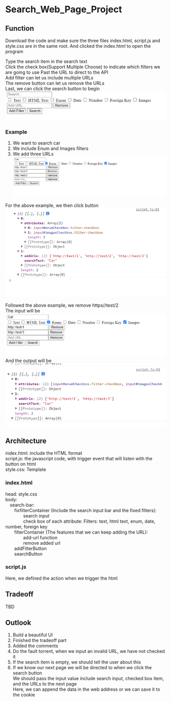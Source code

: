 # Search_Web_Page_Project

## Function  
Download the code and make sure the three files index.html,  script.js and style.css are in the same root. And clicked the index.html to open the program  
  
Type the search item in the search text  
Click the check box(Support Multiple Choose) to indicate which filters we are going to use
Past the URL to direct to the API  
Add filter can let us include multiple URLs  
The remove button can let us remove the URLs  
Last, we can click the search button to begin 
![image](https://github.com/ericleee0119/Search_Web_Page_Project/blob/main/img/0.png)  

### Example
1. We want to search car  
2. We include Enum and Images filters
3. We add three URLs  
![image](https://github.com/ericleee0119/Search_Web_Page_Project/blob/main/img/1.png)

For the above example, we then click button  
![image](https://github.com/ericleee0119/Search_Web_Page_Project/blob/main/img/2.png)

Followed the above example, we remove https//test/2  
The input will be  
![image](https://github.com/ericleee0119/Search_Web_Page_Project/blob/main/img/3.png)
And the output will be  
![image](https://github.com/ericleee0119/Search_Web_Page_Project/blob/main/img/4.png)


## Architecture
index.html: include the HTML format  
script.js: the javascript code, with trigger event that will listen with the button on html  
style.css: Template  

### index.html  
head: style.css  
body:  
&emsp;search-bar:      
&emsp;&emsp;fixfilterContainer (Include the search input bar and the fixed filters):  
&emsp;&emsp;&emsp;&emsp;search input  
&emsp;&emsp;&emsp;&emsp;check box of each attribute: Filters: text, html text, enum, date, number, foreign key  
&emsp;&emsp;filterContainer (The features that we can keep adding the URL):  
&emsp;&emsp;&emsp;&emsp;add-url function  
&emsp;&emsp;&emsp;&emsp;remove added url    
&emsp;&emsp;addFilterButton    
&emsp;&emsp;searchButton  

### script.js  
Here, we defined the action when we trigger the html  

## Tradeoff  
TBD  

## Outlook  
1. Build a beautiful UI
2. Finished the tradeoff part
3. Added the comments
4. Do the fault torrent, when we input an invalid URL, we have not checked it  
5. If the search item is empty, we should tell the user about this
6. If we know our next page we will be directed to when we click the search button  
    We should pass the input value include search input, checked box item, and the URLs to the next page  
    Here, we can append the data in the web address or we can save it to the cookie  
